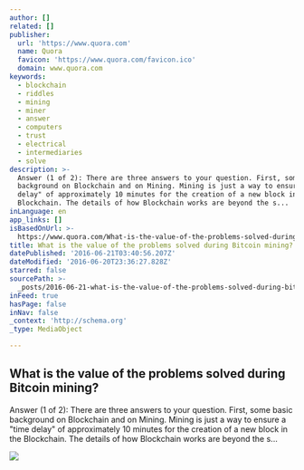 ```yaml
---
author: []
related: []
publisher:
  url: 'https://www.quora.com'
  name: Quora
  favicon: 'https://www.quora.com/favicon.ico'
  domain: www.quora.com
keywords:
  - blockchain
  - riddles
  - mining
  - miner
  - answer
  - computers
  - trust
  - electrical
  - intermediaries
  - solve
description: >-
  Answer (1 of 2): There are three answers to your question. First, some basic
  background on Blockchain and on Mining. Mining is just a way to ensure a "time
  delay" of approximately 10 minutes for the creation of a new block in the
  Blockchain. The details of how Blockchain works are beyond the s...
inLanguage: en
app_links: []
isBasedOnUrl: >-
  https://www.quora.com/What-is-the-value-of-the-problems-solved-during-Bitcoin-mining
title: What is the value of the problems solved during Bitcoin mining?
datePublished: '2016-06-21T03:40:56.207Z'
dateModified: '2016-06-20T23:36:27.828Z'
starred: false
sourcePath: >-
  _posts/2016-06-21-what-is-the-value-of-the-problems-solved-during-bitcoin-mini.md
inFeed: true
hasPage: false
inNav: false
_context: 'http://schema.org'
_type: MediaObject

---
```

<article style=""><h1>What is the value of the problems solved during Bitcoin mining?</h1><p>Answer (1 of 2): There are three answers to your question. First, some basic background on Blockchain and on Mining. Mining is just a way to ensure a "time delay" of approximately 10 minutes for the creation of a new block in the Blockchain. The details of how Blockchain works are beyond the s...</p><img src="https://qsf.ec.quoracdn.net/-images.new_grid.fb_share_default.pnge6dde9cfa6e03c43.png" /></article>